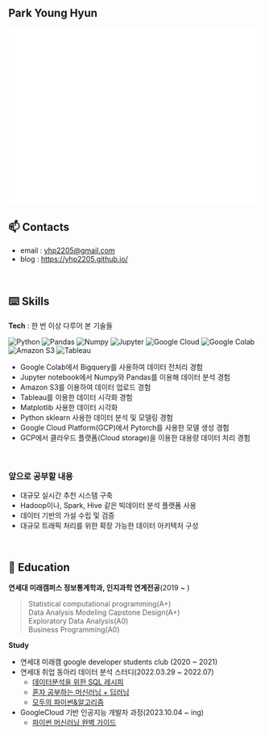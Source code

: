 ## Park Young Hyun
  
![Metrics](/github-metrics-yhp2205.svg) 
## 📫 Contacts  
- email : yhp2205@gmail.com  
- blog : https://yhp2205.github.io/

<br/>  

## ⌨️ Skills
**Tech** : 한 번 이상 다루어 본 기술들

<img alt="Python" src ="https://img.shields.io/badge/Python-3776AB.svg?&style=flat-square&logo=Python&logoColor=white"/> </a>
<img alt="Pandas" src ="https://img.shields.io/badge/Pandas-150458.svg?&style=flat-square&logo=Pandas&logoColor=white"/> </a>
<img alt="Numpy" src ="https://img.shields.io/badge/Numpy-013243.svg?&style=flat-square&logo=Numpy&logoColor=white"/> </a>
<img alt="Jupyter" src ="https://img.shields.io/badge/Jupyter-F37626.svg?&style=flat-square&logo=Jupyter&logoColor=white"/> </a>
<img alt="Google Cloud" src ="https://img.shields.io/badge/Google Cloud-4285F4.svg?&style=flat-square&logo=Google Cloud&logoColor=white"/> </a>
<img alt="Google Colab" src ="https://img.shields.io/badge/Google Colab-F9AB00.svg?&style=flat-square&logo=Google Colab&logoColor=white"/> </a>
<img alt="Amazon S3" src ="https://img.shields.io/badge/Amazon S3-569A31.svg?&style=flat-square&logo=Amazon S3&logoColor=white"/> </a>
<img alt="Tableau" src ="https://img.shields.io/badge/Tableau-E97627.svg?&style=flat-square&logo=Tableau&logoColor=white"/> </a>


- Google Colab에서 Bigquery를 사용하여 데이터 전처리 경험
- Jupyter notebook에서 Numpy와 Pandas를 이용해 데이터 분석 경험
- Amazon S3를 이용하여 데이터 업로드 경험
- Tableau를 이용한 데이터 시각화 경험
- Matplotlib 사용한 데이터 시각화
- Python sklearn 사용한 데이터 분석 및 모델링 경험
- Google Cloud Platform(GCP)에서 Pytorch를 사용한 모델 생성 경험
- GCP에서 클라우드 플랫폼(Cloud storage)을 이용한 대용량 데이터 처리 경험


<br/>  

### 앞으로 공부할 내용
- 대규모 실시간 추천 시스템 구축
- Hadoop이나, Spark, Hive 같은 빅데이터 분석 플랫폼 사용
- 데이터 기반의 가설 수립 및 검증
- 대규모 트래픽 처리를 위한 확장 가능한 데이터 아키텍처 구성


<br/>

## 📖 Education  

**연세대 미래캠퍼스 정보통계학과, 인지과학 연계전공**(2019 ~ ) 
> Statistical computational programming(A+)  
> Data Analysis Modeling Capstone Design(A+)  
> Exploratory Data Analysis(A0)  
> Business Programming(A0)   

**Study**
- 연세대 미래캠 google developer students club (2020 ~ 2021)
- 연세대 취업 동아리 데이터 분석 스터디(2022.03.29 ~ 2022.07)
  - [데이터분석을 위한 SQL 레시피](https://g.co/kgs/wPVrmG)
  - [혼자 공부하는 머신러닝 + 딥러닝](https://url.kr/1i3v2g)
  - [모두의 파이썬&알고리즘](https://url.kr/h6ft8c)
- GoogleCloud 기반 인공지능 개발자 과정(2023.10.04 ~ ing)
  - [파이썬 머신러닝 완벽 가이드](https://url.kr/n1tmsu)

<!--
**yhp2205/yhp2205** is a ✨ _special_ ✨ repository because its `README.md` (this file) appears on your GitHub profile.

Here are some ideas to get you started:

- 🔭 I’m currently working on ...
- 🌱 I’m currently learning ...
- 👯 I’m looking to collaborate on ...
- 🤔 I’m looking for help with ...
- 💬 Ask me about ...
- 📫 How to reach me: ...
- 😄 Pronouns: ...
- ⚡ Fun fact: ...
-->
